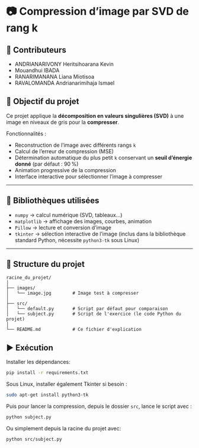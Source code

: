 # 📷 Compression d’image par SVD de rang k
<!-- Titre principal du projet -->

## 👥 Contributeurs
- ANDRIANARIVONY Heritsihoarana Kevin
- Mouandhui IBADA
- RANARIMANANA Liana Miotisoa
- RAVALOMANDA Andrianarimihaja Ismael

## 🎯 Objectif du projet
Ce projet applique la **décomposition en valeurs singulières (SVD)** à une image en niveaux de gris pour la **compresser**.

Fonctionnalités :
- Reconstruction de l’image avec différents rangs `k`
- Calcul de l’erreur de compression (MSE)
- Détermination automatique du plus petit `k` conservant un **seuil d’énergie donné** (par défaut : 90 %)
- Animation progressive de la compression
- Interface interactive pour sélectionner l’image à compresser

---

## 🧰 Bibliothèques utilisées
- `numpy` → calcul numérique (SVD, tableaux…)  
- `matplotlib` → affichage des images, courbes, animation  
- `Pillow` → lecture et conversion d’image  
- `tkinter` → sélection interactive de l’image (inclus dans la bibliothèque standard Python, nécessite `python3-tk` sous Linux)

---

## 📁 Structure du projet

```text
racine_du_projet/
│
├── images/
│   └── image.jpg        # Image test à compresser
│
├── src/
│   └── default.py       # Script par défaut pour comparaison
│   └── subject.py       # Script de l'exercice (le code Python du projet)
│
└── README.md            # Ce fichier d'explication

```
## ▶️ Exécution

Installer les dépendances:

```bash
pip install -r requirements.txt
```
Sous Linux, installer également Tkinter si besoin :

```bash
sudo apt-get install python3-tk
```

Puis pour lancer la compression, depuis le dossier `src`, lance le script avec :

```bash
python subject.py
```
Ou simplement depuis la racine du projet avec:

```bash
python src/subject.py
```